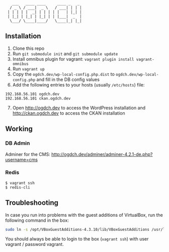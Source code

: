        ___   ____ ____     ____ _   _ 
      / _ \ / ___|  _ \   / ___| | | |
     | | | | |  _| | | | | |   | |_| |
     | |_| | |_| | |_| | | |___|  _  |
      \___/ \____|____/   \____|_| |_|
                                      
                                      
## Installation

1. Clone this repo
2. Run `git submodule init` and `git submodule update`
3. Install omnibus plugin for vagrant: `vagrant plugin install vagrant-omnibus`
4. Run `vagrant up`
5. Copy the `ogdch.dev/wp-local-config.php.dist` to `ogdch.dev/wp-local-config.php` and fill in the DB config values
6.  Add the following entries to your hosts (usually `/etc/hosts`) file:

```
192.168.56.101 ogdch.dev
192.168.56.101 ckan.ogdch.dev
```

7. Open http://ogdch.dev to access the WordPress installation and http://ckan.ogdch.dev to access the CKAN installation


## Working

### DB Admin
Adminer for the CMS: http://ogdch.dev/adminer/adminer-4.2.1-de.php?username=cms

### Redis
    $ vagrant ssh
    $ redis-cli

## Troubleshooting

In case you run into problems with the guest additions of VirtualBox, run the following command in the box:

```bash
sudo ln -s /opt/VBoxGuestAdditions-4.3.10/lib/VBoxGuestAdditions /usr/lib/VBoxGuestAdditions
```

You should always be able to login to the box (`vagrant ssh`) with user vagrant / password vagrant.

